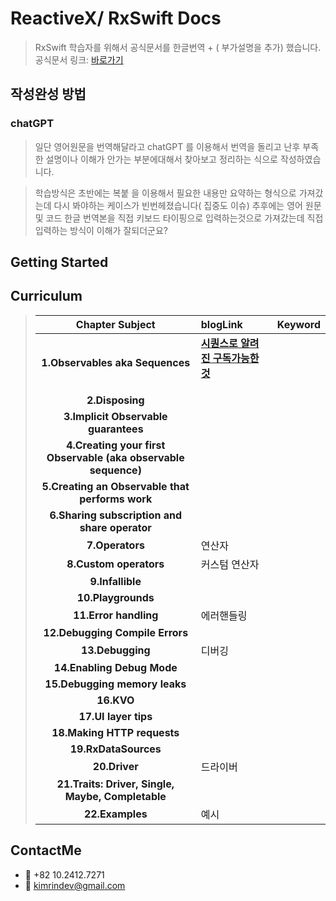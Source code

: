 # ReactiveX/ RxSwift Docs
> RxSwift 학습자를 위해서 공식문서를 한글번역 + ( 부가설명을 추가) 했습니다.
> 공식문서 링크: [바로가기](https://github.com/ReactiveX/RxSwift/blob/main/Documentation/GettingStarted.md) 

## 작성완성 방법
### chatGPT
> 일단 영어원문을 번역해달라고 chatGPT 를 이용해서 번역을 돌리고 난후 부족한 설명이나 이해가 안가는 부분에대해서 찾아보고 정리하는 식으로 작성하였습니다. 

> 학습방식은 초반에는 복붙 을 이용해서 필요한 내용만 요약하는 형식으로 가져갔는데 다시 봐야하는 케이스가 빈번헤졌습니다( 집중도 이슈)
> 추후에는 영어 원문 및 코드 한글 번역본을 직접 키보드 타이핑으로 입력하는것으로 가져갔는데 직접 입력하는 방식이 이해가 잘되더군요?

## Getting Started 


## Curriculum
> | Chapter Subject | blogLink | Keyword |
> |:---:| :--- | :--- |
> | **1.Observables aka Sequences** | **[시퀀스로 알려진 구독가능한것](https://kimrindev.tistory.com/1)**<p> | 
> | **2.Disposing**||
> | **3.Implicit Observable guarantees** |
> | **4.Creating your first Observable (aka observable sequence)** |
> | **5.Creating an Observable that performs work** |
> | **6.Sharing subscription and share operator** |
> | **7.Operators** | 연산자 |
> | **8.Custom operators** | 커스텀 연산자 |
> | **9.Infallible** |
> | **10.Playgrounds** |
> | **11.Error handling** | 에러핸들링 |
> | **12.Debugging Compile Errors** |
> | **13.Debugging** | 디버깅 |
> | **14.Enabling Debug Mode** |
> | **15.Debugging memory leaks** |
> | **16.KVO** |
> | **17.UI layer tips** |
> | **18.Making HTTP requests** |
> | **19.RxDataSources** | 
> | **20.Driver** | 드라이버 |
> | **21.Traits: Driver, Single, Maybe, Completable** |
> | **22.Examples** | 예시 |

## ContactMe
* 📱 +82 10.2412.7271
* 📧 kimrindev@gmail.com

